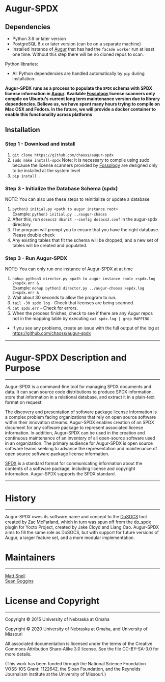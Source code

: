 # Augur-SPDX 

Dependencies
------------

- Python 3.6 or later version
- PostgreSQL 8.x or later version (can be on a separate machine)
- Installed instance of [Augur](https://github.com/chaoss/augur) that has had the `facade worker` run at least one time. Without this step there will be no cloned repos to scan. 

Python libraries:
- All Python dependencies are handled automatically by `pip` during installation.

**Augur-SPDX runs as a process to populate the `SPDX` schema with SPDX license information in [Augur](https://github.com/chaoss/augur). Available [Fossology](https://www.fossology.org/) license scanners only compile on Ubuntu's current long term maintenance version due to library dependencies. Believe us, we have spent many hours trying to compile on Mac OSX and Fedora. In the future, we will provide a docker container to enable this functionality across platforms**

Installation
------------

### Step 1 - Download and install
1. `git clone https://github.com/chaoss/augur-spdx`
2. `sudo make install-spdx` 
Note: It is necessary to compile using sudo because the license scanners provided by [Fossology](https://www.fossology.org/) are designed only to be installed at the system level
3. `pip install .`

### Step 3 - Initialize the Database Schema (spdx) <br/>
NOTE: You can also use these steps to reinitialize or update a database
1. `python3 initial.py <path to augur instance root>` <br> Example: `python3 initial.py ../augur-chaoss`
2. After this, run `dosocs2 dbinit --config dosocs2.conf` in the augur-spdx directory
3. The program will prompt you to ensure that you have the right database. Please double check
4. Any existing tables that fit the schema will be dropped, and a new set of tables will be created and populated.

### Step 3 - Run Augur-SPDX <br/>
NOTE: You can only run one instance of Augur-SPDX at at time
1. `nohup python3 director.py <path to augur instance root> >spdx.log 2>spdx.err &` <br> Example: `nohup python3 director.py ../augur-chaoss >spdx.log 2>spdx.err &`
2. Wait about 30 seconds to allow the program to run. 
3. `tail -30 spdx.log` - Check that licenses are being scanned.
4. `cat spdx.err` - Check for errors. 
5. When the process finishes, check to see if there are any Augur repos not in the mapping table by executing `cat spdx.log | grep MAPPING` . 

- If you see any problems, create an issue with the full output of the log at https://github.com/chaoss/augur-spdx 

-----

# Augur-SPDX Description and Purpose

-----

Augur-SPDX is a command-line tool for managing SPDX documents and data. It can
scan source code distributions to produce SPDX information, store that
information in a relational database, and extract it in a plain-text format
on request.

The discovery and presentation of software package license information is a complex
problem facing organizations that rely on open source software within their 
innovation streams. Augur-SPDX enables creation of an SPDX document for any 
software package to represent associated license information. In addition, Augur-SPDX 
can be used in the creation and continuous maintenance of an inventory of all 
open-source software used in an organization. The primary audience for Augur-SPDX is open source
software teams seeking to advance the representation and maintenance of open source 
software package license information. 

[SPDX](http://www.spdx.org) is a standard format for communicating information
about the contents of a software package, including license and copyright
information. Augur-SPDX supports the SPDX standard.

-------

# History

-------

Augur-SPDX owes its software name and concept to the
[DoSOCS](https://github.com/socs-dev-env/DoSOCS) tool created by Zac
McFarland, which in turn was spun off from the [do_spdx](https://github.com/ttgurney/yocto-spdx/blob/master/src/spdx.bbclass) plugin for Yocto
Project, created by Jake Cloyd and Liang Cao.
Augur-SPDX aims to fill the same role as DoSOCS, but with support for future versions of Augur, a
larger feature set, and a more modular implementation.


# Maintainers
-----------

[Matt Snell](https://github.com/nebrethar) <br/>
[Sean Goggins](https://github.com/sgoggins)

# License and Copyright
---------------------

Copyright © 2015 University of Nebraska at Omaha

Copyright © 2020 University of Nebraska at Omaha, and University of Missouri

All associated documentation is licensed under the terms of the Creative
Commons Attribution Share-Alike 3.0 license. See the file CC-BY-SA-3.0 for more
details.

(This work has been funded through the National Science Foundation VOSS-IOS Grant: 1122642, the Sloan Foundation, and the Reynolds Journalism Institute at the University of Missouri.)

